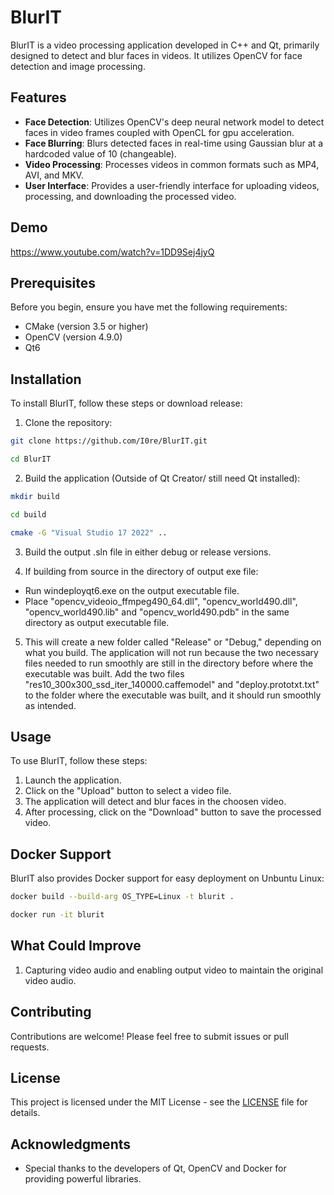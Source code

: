 # BlurIT

BlurIT is a video processing application developed in C++ and Qt, primarily designed to detect and blur faces in videos. It utilizes OpenCV for face detection and image processing.

## Features

- **Face Detection**: Utilizes OpenCV's deep neural network model to detect faces in video frames coupled with OpenCL for gpu acceleration.
- **Face Blurring**: Blurs detected faces in real-time using Gaussian blur at a hardcoded value of 10 (changeable).
- **Video Processing**: Processes videos in common formats such as MP4, AVI, and MKV.
- **User Interface**: Provides a user-friendly interface for uploading videos, processing, and downloading the processed video.

## Demo
https://www.youtube.com/watch?v=1DD9Sej4jyQ


## Prerequisites

Before you begin, ensure you have met the following requirements:

- CMake (version 3.5 or higher)
- OpenCV (version 4.9.0)
- Qt6

## Installation

To install BlurIT, follow these steps or download release:

1. Clone the repository:
```bash
git clone https://github.com/I0re/BlurIT.git
```
```bash
cd BlurIT
```

2. Build the application (Outside of Qt Creator/ still need Qt installed):
```bash
mkdir build
```
```bash
cd build
```
```bash
cmake -G "Visual Studio 17 2022" ..
```

3. Build the output .sln file in either debug or release versions.

4. If building from source in the directory of output exe file:
- Run windeployqt6.exe on the output executable file.
- Place "opencv_videoio_ffmpeg490_64.dll", "opencv_world490.dll", "opencv_world490.lib" and "opencv_world490.pdb" in the same directory as output executable file.

5. This will create a new folder called "Release" or "Debug," depending on what you build. The application will not run because the two necessary files needed to run smoothly are still in the directory before where the executable was built. Add the two files "res10_300x300_ssd_iter_140000.caffemodel" and "deploy.prototxt.txt" to the folder where the executable was built, and it should run smoothly as intended.

## Usage

To use BlurIT, follow these steps:

1. Launch the application.
2. Click on the "Upload" button to select a video file.
3. The application will detect and blur faces in the choosen video.
4. After processing, click on the "Download" button to save the processed video.

## Docker Support

BlurIT also provides Docker support for easy deployment on Unbuntu Linux:
```bash
docker build --build-arg OS_TYPE=Linux -t blurit .
```
```bash
docker run -it blurit
```

## What Could Improve
1. Capturing video audio and enabling output video to maintain the original video audio.

## Contributing

Contributions are welcome! Please feel free to submit issues or pull requests.

## License

This project is licensed under the MIT License - see the [LICENSE](LICENSE) file for details.

## Acknowledgments

- Special thanks to the developers of Qt, OpenCV and Docker for providing powerful libraries.
